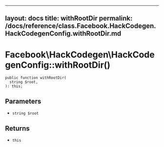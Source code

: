 
***

layout: docs
title: withRootDir
permalink: /docs/reference/class.Facebook.HackCodegen.HackCodegenConfig.withRootDir.md
---







# Facebook\\HackCodegen\\HackCodegenConfig::withRootDir()




``` Hack
public function withRootDir(
  string $root,
): this;
```




## Parameters




* ` string $root `




## Returns




- ` this `